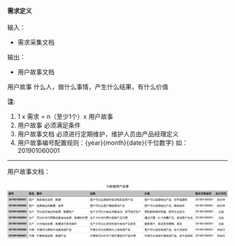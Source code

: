 #### 需求定义

输入：
* 需求采集文档

输出：
* 用户故事文档

用户故事
什么人，做什么事情，产生什么结果，有什么价值

**注**: 
1. 1 x 需求 = n（至少1个）x 用户故事
2. 用户故事 必须满足条件
3. 用户故事文档 必须进行定期维护，维护人员由产品经理定义
4. 用户故事编号配置规则：{year}{month}{date}{千位数字} 如：201901060001 

---

用户故事文档：

![](/assets/customer_story.png)



